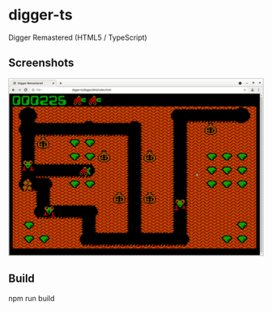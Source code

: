 # digger-ts
Digger Remastered (HTML5 / TypeScript)

## Screenshots
![Screenshot1](/wiki/screenshot1.png?raw=true)

## Build
npm run build

